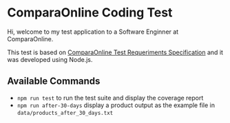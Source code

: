 # ComparaOnline Coding Test

Hi, welcome to my test application to a Software Enginner at ComparaOnline.

This test is based on [ComparaOnline Test Requeriments Specification](https://github.com/comparaonline/interview-coding-test) and it was developed using Node.js.

## Available Commands

-   `npm run test` to run the test suite and display the coverage report
-   `npm run after-30-days` display a product output as the example file in `data/products_after_30_days.txt`
